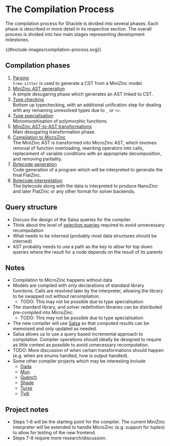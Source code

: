# The Compilation Process

The compilation process for Shackle is divided into several phases.
Each phase is described in more detail in its respective section.
The overall process is divided into two main stages representing development
milestones.

{{#include images/compilation-process.svg}}

## Compilation phases

1. [Parsing](./compilation/parsing.md)  
   `tree-sitter` is used to generate a CST from a MiniZinc model.
2. [MiniZinc AST generation](./compilation/ast-gen.md)  
   A simple desugaring phase which generates an AST linked to CST.
3. [Type checking](./compilation/typecheck.md)  
   Bottom up typechecking, with an additional unification step for dealing with
   any remaining unresolved types due to `_` or `<>`.
4. [Type specialisation](./compilation/type-specialise.md)  
   Monomorphisation of polymorphic functions.
5. [MiniZinc AST-to-AST transformations](./compilation/transforms.md)  
   Main desugaring transformation phase.
6. [Compilation to MicroZinc](./compilation/microzinc-gen.md)  
   The MiniZinc AST is transformed into MicroZinc AST, which involves
   removal of function overloading, rewriting operators into calls,
   replacement of variable conditions with an appropriate decomposition, and
   removing partiality.
7. [Bytecode generation](./compilation/bytecode-gen.md)  
   Code generation of a program which will be interpreted to generate the final
   FlatZinc.
8. [Bytecode interpretation](./compilation/interpreter.md)  
   The bytecode along with the data is interpreted to produce NanoZinc and later
   FlatZinc or any other format for solver backends.

## Query structure

- Discuss the design of the Salsa queries for the compiler.
- Think about the level of [selection queries](https://salsa-rs.github.io/salsa/common_patterns/selection.html)
  required to avoid unnecessary recomputation
- What needs to be interned (probably most data structures should be interned)
- AST probably needs to use a path as the key to allow for top down queries where the result for a node depends on the
  result of its parents

## Notes

- Compilation to MicroZinc happens without data
- Models are compiled with only declarations of standard library functions.
  Calls are resolved later by the interpreter, allowing the library to be
  swapped out without recompilation.
  - TODO: This may not be possible due to type specialisation
- The standard library, and solver redefinition libraries can be distributed
  pre-compiled into MicroZinc.
  - TODO: This may not be possible due to type specialisation
- The new compiler will use [Salsa](https://github.com/salsa-rs/salsa) so that
  computed results can be memoised and only updated as needed.
- Salsa allows us to use a query based incremental approach to compilation.
  Compiler operations should ideally be designed to require as little context as
  possible to avoid unnecessary recomputation.
- TODO: More discussion of when certain transformations should happen
  (e.g. when are enums handled, how is output handled).
- Some other compiler projects which may be interesting include
  - [Dada](https://github.com/dada-lang/dada)
  - [Mun](https://github.com/mun-lang/mun)
  - [Quench](https://github.com/quench-lang/quench)
  - [Shade](https://github.com/Xiulf/shade)
  - [Turse](https://github.com/DropDemBits/turse-rs)
  - [Tydi](https://github.com/tydi-lang/tydi)

## Project notes

- Steps 1-6 will be the starting point for the compiler. The current MiniZinc
  interpreter will be extended to handle MicroZinc (e.g. support for tuples)
  to allow for testing of the new frontend.
- Steps 7-8 require more research/discussion.
